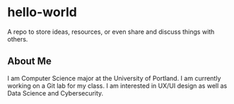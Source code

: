 # hello-world
A repo to store ideas, resources, or even share and discuss things with others.

## About Me
I am Computer Science major at the University of Portland. I am currently working on a Git lab for my class. I am interested in UX/UI design as well as Data Science and Cybersecurity.
